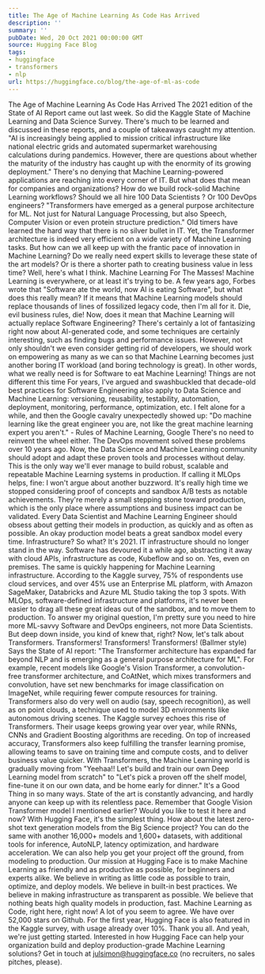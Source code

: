 ```yaml
---
title: The Age of Machine Learning As Code Has Arrived
description: ''
summary: ''
pubDate: Wed, 20 Oct 2021 00:00:00 GMT
source: Hugging Face Blog
tags:
- huggingface
- transformers
- nlp
url: https://huggingface.co/blog/the-age-of-ml-as-code
---
```


The Age of Machine Learning As Code Has Arrived
The 2021 edition of the State of AI Report came out last week. So did the Kaggle State of Machine Learning and Data Science Survey. There's much to be learned and discussed in these reports, and a couple of takeaways caught my attention.
"AI is increasingly being applied to mission critical infrastructure like national electric grids and automated supermarket warehousing calculations during pandemics. However, there are questions about whether the maturity of the industry has caught up with the enormity of its growing deployment."
There's no denying that Machine Learning-powered applications are reaching into every corner of IT. But what does that mean for companies and organizations? How do we build rock-solid Machine Learning workflows? Should we all hire 100 Data Scientists ? Or 100 DevOps engineers?
"Transformers have emerged as a general purpose architecture for ML. Not just for Natural Language Processing, but also Speech, Computer Vision or even protein structure prediction."
Old timers have learned the hard way that there is no silver bullet in IT. Yet, the Transformer architecture is indeed very efficient on a wide variety of Machine Learning tasks. But how can we all keep up with the frantic pace of innovation in Machine Learning? Do we really need expert skills to leverage these state of the art models? Or is there a shorter path to creating business value in less time?
Well, here's what I think.
Machine Learning For The Masses!
Machine Learning is everywhere, or at least it's trying to be. A few years ago, Forbes wrote that "Software ate the world, now AI is eating Software", but what does this really mean? If it means that Machine Learning models should replace thousands of lines of fossilized legacy code, then I'm all for it. Die, evil business rules, die!
Now, does it mean that Machine Learning will actually replace Software Engineering? There's certainly a lot of fantasizing right now about AI-generated code, and some techniques are certainly interesting, such as finding bugs and performance issues. However, not only shouldn't we even consider getting rid of developers, we should work on empowering as many as we can so that Machine Learning becomes just another boring IT workload (and boring technology is great). In other words, what we really need is for Software to eat Machine Learning!
Things are not different this time
For years, I've argued and swashbuckled that decade-old best practices for Software Engineering also apply to Data Science and Machine Learning: versioning, reusability, testability, automation, deployment, monitoring, performance, optimization, etc. I felt alone for a while, and then the Google cavalry unexpectedly showed up:
"Do machine learning like the great engineer you are, not like the great machine learning expert you aren't." - Rules of Machine Learning, Google
There's no need to reinvent the wheel either. The DevOps movement solved these problems over 10 years ago. Now, the Data Science and Machine Learning community should adopt and adapt these proven tools and processes without delay. This is the only way we'll ever manage to build robust, scalable and repeatable Machine Learning systems in production. If calling it MLOps helps, fine: I won't argue about another buzzword.
It's really high time we stopped considering proof of concepts and sandbox A/B tests as notable achievements. They're merely a small stepping stone toward production, which is the only place where assumptions and business impact can be validated. Every Data Scientist and Machine Learning Engineer should obsess about getting their models in production, as quickly and as often as possible. An okay production model beats a great sandbox model every time.
Infrastructure? So what?
It's 2021. IT infrastructure should no longer stand in the way. Software has devoured it a while ago, abstracting it away with cloud APIs, infrastructure as code, Kubeflow and so on. Yes, even on premises.
The same is quickly happening for Machine Learning infrastructure. According to the Kaggle survey, 75% of respondents use cloud services, and over 45% use an Enterprise ML platform, with Amazon SageMaker, Databricks and Azure ML Studio taking the top 3 spots.
With MLOps, software-defined infrastructure and platforms, it's never been easier to drag all these great ideas out of the sandbox, and to move them to production. To answer my original question, I'm pretty sure you need to hire more ML-savvy Software and DevOps engineers, not more Data Scientists. But deep down inside, you kind of knew that, right?
Now, let's talk about Transformers.
Transformers! Transformers! Transformers! (Ballmer style)
Says the State of AI report: "The Transformer architecture has expanded far beyond NLP and is emerging as a general purpose architecture for ML". For example, recent models like Google's Vision Transformer, a convolution-free transformer architecture, and CoAtNet, which mixes transformers and convolution, have set new benchmarks for image classification on ImageNet, while requiring fewer compute resources for training.
Transformers also do very well on audio (say, speech recognition), as well as on point clouds, a technique used to model 3D environments like autonomous driving scenes.
The Kaggle survey echoes this rise of Transformers. Their usage keeps growing year over year, while RNNs, CNNs and Gradient Boosting algorithms are receding.
On top of increased accuracy, Transformers also keep fulfilling the transfer learning promise, allowing teams to save on training time and compute costs, and to deliver business value quicker.
With Transformers, the Machine Learning world is gradually moving from "Yeehaa!! Let's build and train our own Deep Learning model from scratch" to "Let's pick a proven off the shelf model, fine-tune it on our own data, and be home early for dinner."
It's a Good Thing in so many ways. State of the art is constantly advancing, and hardly anyone can keep up with its relentless pace. Remember that Google Vision Transformer model I mentioned earlier? Would you like to test it here and now? With Hugging Face, it's the simplest thing.
How about the latest zero-shot text generation models from the Big Science project?
You can do the same with another 16,000+ models and 1,600+ datasets, with additional tools for inference, AutoNLP, latency optimization, and hardware acceleration. We can also help you get your project off the ground, from modeling to production.
Our mission at Hugging Face is to make Machine Learning as friendly and as productive as possible, for beginners and experts alike.
We believe in writing as little code as possible to train, optimize, and deploy models.
We believe in built-in best practices.
We believe in making infrastructure as transparent as possible.
We believe that nothing beats high quality models in production, fast.
Machine Learning as Code, right here, right now!
A lot of you seem to agree. We have over 52,000 stars on Github. For the first year, Hugging Face is also featured in the Kaggle survey, with usage already over 10%.
Thank you all. And yeah, we're just getting started.
Interested in how Hugging Face can help your organization build and deploy production-grade Machine Learning solutions? Get in touch at julsimon@huggingface.co (no recruiters, no sales pitches, please).